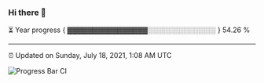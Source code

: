 ### Hi there 👋

⏳ Year progress { ▓▓▓▓▓▓▓▓▓▓▓▓▓▓▓▓░░░░░░░░░░░░░░ } 54.26 %

---

⏰ Updated on Sunday, July 18, 2021, 1:08 AM UTC

![Progress Bar CI](https://github.com/arthurbuhl/arthurbuhl/workflows/Progress%20Bar%20CI/badge.svg)
